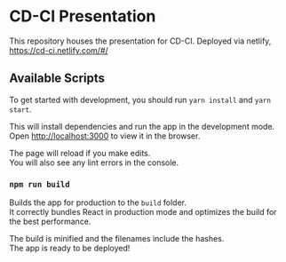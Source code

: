 # CD-CI Presentation

This repository houses the presentation for CD-CI. Deployed via netlify, https://cd-ci.netlify.com/#/

## Available Scripts

To get started with development, you should run `yarn install` and `yarn start`.

This will install dependencies and run the app in the development mode.<br>
Open [http://localhost:3000](http://localhost:3000) to view it in the browser.

The page will reload if you make edits.<br>
You will also see any lint errors in the console.

### `npm run build`

Builds the app for production to the `build` folder.<br>
It correctly bundles React in production mode and optimizes the build for the best performance.

The build is minified and the filenames include the hashes.<br>
The app is ready to be deployed!
